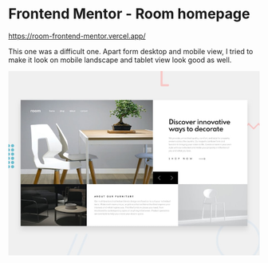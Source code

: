 # Frontend Mentor - Room homepage

https://room-frontend-mentor.vercel.app/

This one was a difficult one. Apart form desktop and mobile view, I tried to make it look on mobile landscape and tablet view look good as well.

![Design preview for the Room homepage coding challenge](./design/desktop-preview.jpg)


